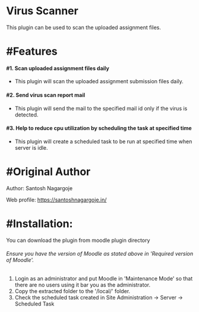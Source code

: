 # Virus Scanner #

This plugin can be used to scan the uploaded assignment files.

# #Features

  #### #1. Scan uploaded assignment files daily
  - This plugin will scan the uploaded assignment submission files daily.
  #### #2. Send virus scan report mail
  - This plugin will send the mail to the specified mail id only if the virus is detected.
  #### #3. Help to reduce cpu utilization by scheduling the task at specified time
  - This plugin will create a scheduled task to be run at specified time when server is idle.
  

# #Original Author

Author: Santosh Nagargoje 

Web profile: https://santoshnagargoje.in/

# #Installation:

You can download the plugin from moodle plugin directory

###### Ensure you have the version of Moodle as stated above in 'Required version of Moodle'.  
 
1. Login as an administrator and put Moodle in 'Maintenance Mode' so that there are no users using it bar you as the
    administrator.
2. Copy the extracted folder to the '/local/' folder.
3. Check the scheduled task created in Site Administration -> Server -> Scheduled Task
